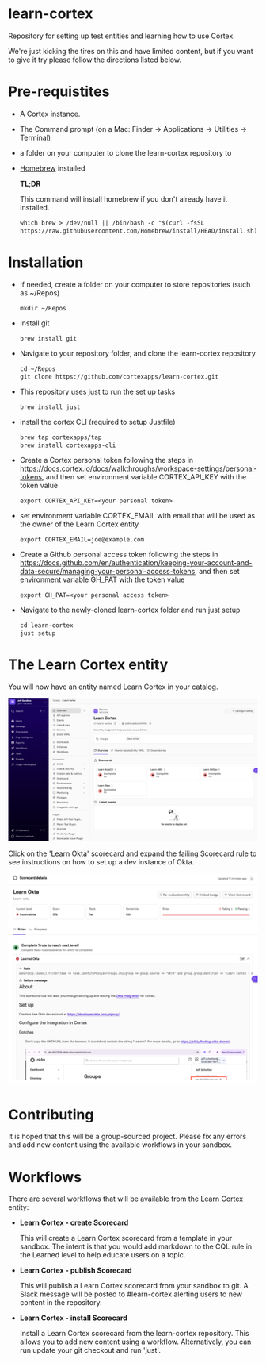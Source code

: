 # learn-cortex
Repository for setting up test entities and learning how to use Cortex.

We're just kicking the tires on this and have limited content, but if you want to give it try please follow
the directions listed below.

# Pre-requistites
- A Cortex instance.
- The Command prompt (on a Mac: Finder -> Applications -> Utilities -> Terminal)
- a folder on your computer to clone the learn-cortex repository to
- [Homebrew](https://brew.sh/) installed
    
    **TL;DR**

    This command will install homebrew if you don't already have it installed.
    ```
    which brew > /dev/null || /bin/bash -c "$(curl -fsSL https://raw.githubusercontent.com/Homebrew/install/HEAD/install.sh)"
    ```


# Installation
- If needed, create a folder on your computer to store repositories (such as ~/Repos)
  
    ```
    mkdir ~/Repos
    ```
- Install git

    ```
    brew install git
    ```

- Navigate to your repository folder, and clone the learn-cortex repository

    ```
    cd ~/Repos
    git clone https://github.com/cortexapps/learn-cortex.git
    ```

- This repository uses [just](https://github.com/casey/just) to run the set up tasks

    ```
    brew install just
    ```

- install the cortex CLI (required to setup Justfile)

    ```
    brew tap cortexapps/tap
    brew install cortexapps-cli
    ```

- Create a Cortex personal token following the steps in https://docs.cortex.io/docs/walkthroughs/workspace-settings/personal-tokens, and then set environment variable CORTEX_API_KEY with the token value

    ```
    export CORTEX_API_KEY=<your personal token>
    ```

- set environment variable CORTEX_EMAIL with email that will be used as the owner of the Learn Cortex entity

    ```
    export CORTEX_EMAIL=joe@example.com
    ```

- Create a Github personal access token following the steps in https://docs.github.com/en/authentication/keeping-your-account-and-data-secure/managing-your-personal-access-tokens, and then set environment variable GH_PAT with the token value

    ```
    export GH_PAT=<your personal access token>
    ```

- Navigate to the newly-cloned learn-cortex folder and run just setup

    ```
    cd learn-cortex
    just setup
    ```



# The Learn Cortex entity
You will now have an entity named Learn Cortex in your catalog. 

![image](./img/learn-cortex-entity.png)

Click on the 'Learn Okta' scorecard and expand the failing Scorecard rule
to see instructions on how to set up a dev instance of Okta.

![image](./img/learn-okta-scorecard.png)

# Contributing
It is hoped that this will be a group-sourced project.  Please fix any errors and add new content using the available workflows
in your sandbox.

# Workflows
There are several workflows that will be available from the Learn Cortex entity:
- **Learn Cortex - create Scorecard**

    This will create a Learn Cortex scorecard from a template in your sandbox.  The intent is that you would add markdown
    to the CQL rule in the Learned level to help educate users on a topic.

- **Learn Cortex - publish Scorecard**

    This will publish a Learn Cortex scorecard from your sandbox to git.
    A Slack message will be posted to #learn-cortex alerting users to new content in the repository.

- **Learn Cortex - install Scorecard**

    Install a Learn Cortex scorecard from the learn-cortex repository.  This allows you to add new content using a workflow.
    Alternatively, you can run update your git checkout and run 'just'.
